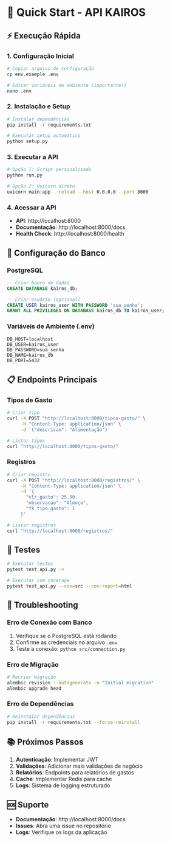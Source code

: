 # 🚀 Quick Start - API KAIROS

## ⚡ Execução Rápida

### 1. Configuração Inicial
```bash
# Copiar arquivo de configuração
cp env.example .env

# Editar variáveis de ambiente (importante!)
nano .env
```

### 2. Instalação e Setup
```bash
# Instalar dependências
pip install -r requirements.txt

# Executar setup automático
python setup.py
```

### 3. Executar a API
```bash
# Opção 1: Script personalizado
python run.py

# Opção 2: Uvicorn direto
uvicorn main:app --reload --host 0.0.0.0 --port 8000
```

### 4. Acessar a API
- **API**: http://localhost:8000
- **Documentação**: http://localhost:8000/docs
- **Health Check**: http://localhost:8000/health

## 🔧 Configuração do Banco

### PostgreSQL
```sql
-- Criar banco de dados
CREATE DATABASE kairos_db;

-- Criar usuário (opcional)
CREATE USER kairos_user WITH PASSWORD 'sua_senha';
GRANT ALL PRIVILEGES ON DATABASE kairos_db TO kairos_user;
```

### Variáveis de Ambiente (.env)
```env
DB_HOST=localhost
DB_USER=kairos_user
DB_PASSWORD=sua_senha
DB_NAME=kairos_db
DB_PORT=5432
```

## 📋 Endpoints Principais

### Tipos de Gasto
```bash
# Criar tipo
curl -X POST "http://localhost:8000/tipos-gasto/" \
     -H "Content-Type: application/json" \
     -d '{"descricao": "Alimentação"}'

# Listar tipos
curl "http://localhost:8000/tipos-gasto/"
```

### Registros
```bash
# Criar registro
curl -X POST "http://localhost:8000/registros/" \
     -H "Content-Type: application/json" \
     -d '{
       "vlr_gasto": 25.50,
       "observacao": "Almoço",
       "fk_tipo_gasto": 1
     }'

# Listar registros
curl "http://localhost:8000/registros/"
```

## 🧪 Testes
```bash
# Executar testes
pytest test_api.py -v

# Executar com coverage
pytest test_api.py --cov=src --cov-report=html
```

## 🐛 Troubleshooting

### Erro de Conexão com Banco
1. Verifique se o PostgreSQL está rodando
2. Confirme as credenciais no arquivo `.env`
3. Teste a conexão: `python src/connection.py`

### Erro de Migração
```bash
# Recriar migração
alembic revision --autogenerate -m "Initial migration"
alembic upgrade head
```

### Erro de Dependências
```bash
# Reinstalar dependências
pip install -r requirements.txt --force-reinstall
```

## 📚 Próximos Passos

1. **Autenticação**: Implementar JWT
2. **Validações**: Adicionar mais validações de negócio
3. **Relatórios**: Endpoints para relatórios de gastos
4. **Cache**: Implementar Redis para cache
5. **Logs**: Sistema de logging estruturado

## 🆘 Suporte

- **Documentação**: http://localhost:8000/docs
- **Issues**: Abra uma issue no repositório
- **Logs**: Verifique os logs da aplicação
